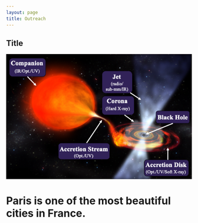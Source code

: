 ```yaml
---
layout: page
title: Outreach
---
```


<h2>Title</h2>

<div class="container">
      <div class="image">
        <img src="https://github.com/csechiburu/csechiburu.github.io/blob/main/Images/XRB.png?raw=true">
      </div>
      <div class="text">
        <h1>Paris is one of the most beautiful cities in France.</h1>
      </div>
    </div>
